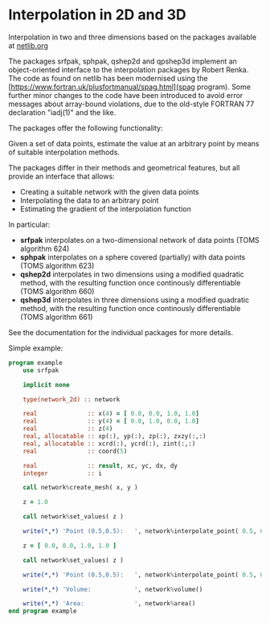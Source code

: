 # Interpolation in 2D and 3D

Interpolation in two and three dimensions based on the packages available at [netlib.org](httpL//netlib.org)

The packages srfpak, sphpak, qshep2d and qpshep3d implement an object-oriented interface to the interpolation
packages by Robert Renka. The code as found on netlib has been modernised using the [https://www.fortran.uk/plusfortmanual/spag.html](spag program).
Some further minor changes to the code have been introduced to avoid error messages about array-bound
violations, due to the old-style FORTRAN 77 declaration "iadj(1)" and the like.

The packages offer the following functionality:

Given a set of data points, estimate the value at an arbitrary point by means of suitable interpolation
methods.

The packages differ in their methods and geometrical features, but all provide an interface that allows:

* Creating a suitable network with the given data points
* Interpolating the data to an arbitrary point
* Estimating the gradient of the interpolation function

In particular:

* **srfpak** interpolates on a two-dimensional network of data points (TOMS algorithm 624)
* **sphpak** interpolates on a sphere covered (partially) with data points (TOMS algorithm 623)
* **qshep2d** interpolates in two dimensions using a modified quadratic method, with the resulting function once continously differentiable (TOMS algorithm 660)
* **qshep3d** interpolates in three dimensions using a modified quadratic method, with the resulting function once continously differentiable (TOMS algorithm 661)

See the documentation for the individual packages for more details.

Simple example:
```fortran
program example
    use srfpak

    implicit none

    type(network_2d) :: network

    real              :: x(4) = [ 0.0, 0.0, 1.0, 1.0]
    real              :: y(4) = [ 0.0, 1.0, 0.0, 1.0]
    real              :: z(4)
    real, allocatable :: xp(:), yp(:), zp(:), zxzy(:,:)
    real, allocatable :: xcrd(:), ycrd(:), zint(:,:)
    real              :: coord(5)

    real              :: result, xc, yc, dx, dy
    integer           :: i

    call network%create_mesh( x, y )

    z = 1.0

    call network%set_values( z )

    write(*,*) 'Point (0.5,0.5):   ', network%interpolate_point( 0.5, 0.5 )

    z = [ 0.0, 0.0, 1.0, 1.0 ]

    call network%set_values( z )

    write(*,*) 'Point (0.5,0.5):   ', network%interpolate_point( 0.5, 0.5 )

    write(*,*) 'Volume:            ', network%volume()

    write(*,*) 'Area:              ', network%area()
end program example
```

